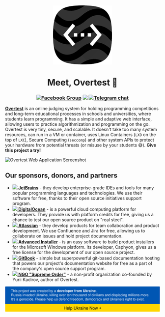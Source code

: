 [<div align='center'><img src='profile/icon.png' alt='Overtest'/></div>](https://overtest.sirkadirov.com/)

<h1 align='center'>Meet, Overtest 🚀</h1>

<h3 align='center'>
    <a href="https://facebook.com/groups/overtest"><img src="https://img.shields.io/static/v1?label=Facebook&message=Group&color=3b5998&style=for-the-badge&logo=facebook&logoColor=ffffff" alt="Facebook Group"></a>
    <a href="https://github.com/orgs/overtest/discussions"><img src="https://img.shields.io/static/v1?label=GitHub&message=Discussions&color=171515&style=for-the-badge&logo=github&logoColor=ffffff"></a>
    <a href="https://t.me/overtest_lms"><img src="https://img.shields.io/static/v1?label=Telegram&message=Chat&color=0088cc&style=for-the-badge&logo=telegram&logoColor=ffffff" alt="Telegram chat"></a>
</h3>

**[Overtest](https://overtest.sirkadirov.com/)** is an online judging system for holding programming competitions and long-term educational processes in schools and universities, where students learn programming. It has a simple and adaptive web interface, allowing users to practice algorithmization and programming on the go. Overtest is very tiny, secure, and scalable. It doesn't take too many system resources, can run in a VM or container, uses Linux Containers (`LXD` on the top of `LXC`), Secure Computing (`seccomp`) and other system APIs to protect your hardware from potential threats (or misuse by your students 😅). **Give this project a try!**

![Overtest Web Application Screenshot](https://user-images.githubusercontent.com/7001431/143770658-11d813ec-c3b9-4c40-a4ba-a2fca053a084.png)

## Our sponsors, donors, and partners

- **[<img src="https://jetbrains.com/favicon.ico" width="14px"/> JetBrains](https://jetbrains.com/)** - they develop enterprise-grade IDEs and tools for many popular programming languages and technologies. We use their software for free, thanks to their open source initiatives support program.
- **[<img src="https://cloudy-purple-echidna.faviconkit.com/digitalocean.com/50" width="14px"/> DigitalOcean](https://digitalocean.com/)** - is a powerful cloud computing platform for developers. They provide us with platform credits for free, giving us a chance to test our open source product on "real steel".
- **[<img src="https://atlassian.com/favicon.ico" width="14px"/> Atlassian](https://atlassian.com/)** - they develop products for team collaboration and product development. We use Confluence and Jira for free, allowing us to collaborate on issues and hold project documentation.
- **[<img src="https://advancedinstaller.com/favicon.ico" width="14px"/> Advanced Installer](https://advancedinstaller.com/)** - is an easy software to build product installers for the Microsoft Windows platform. Its developer, Caphyon, gives us a free license for the development of our open source project.
- **[<img src="https://cloudy-purple-echidna.faviconkit.com/gitbook.com/50" width="14px"/> GitBook](https://www.gitbook.com/)** - simple but superpowerful git-based documentation hosting that powers our project's documentation website for free as a part of the company's open source support program.
- **[<img src="https://cloudy-purple-echidna.faviconkit.com/supremeorder.rocks/50" width="14px"/> NGO "Supreme Order"](https://supremeorder.rocks/)** - a non-profit organization co-founded by Yurii Kadirov, author of Overtest.

[![Stand With Ukraine](https://raw.githubusercontent.com/vshymanskyy/StandWithUkraine/main/banner-direct-single.svg)](https://stand-with-ukraine.pp.ua)